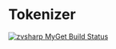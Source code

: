 # Tokenizer

[![zvsharp MyGet Build Status](https://www.myget.org/BuildSource/Badge/zvsharp?identifier=5a11aaed-62b1-405e-936e-35bdf236b4b8)](https://www.myget.org/)

